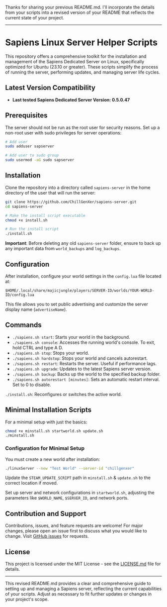 Thanks for sharing your previous README.md. I'll incorporate the details from your scripts into a revised version of your README that reflects the current state of your project.

---

# Sapiens Linux Server Helper Scripts

This repository offers a comprehensive toolkit for the installation and management of the Sapiens Dedicated Server on Linux, specifically optimized for Ubuntu (23.10 or greater). These scripts simplify the process of running the server, performing updates, and managing server life cycles.

## Latest Version Compatibility

- **Last tested Sapiens Dedicated Server Version: 0.5.0.47**

## Prerequisites

The server should not be run as the root user for security reasons. Set up a non-root user with sudo privileges for server operations:

```bash
# Add user
sudo adduser sapserver

# Add user to sudo group
sudo usermod -aG sudo sapserver
```

## Installation

Clone the repository into a directory called `sapiens-server` in the home directory of the user that will run the server:

```bash
git clone https://github.com/ChillGenXer/sapiens-server.git
cd sapiens-server

# Make the install script executable
chmod +x install.sh

# Run the install script
./install.sh
```

**Important**: Before deleting any old `sapiens-server` folder, ensure to back up any important data from `world_backups` and `log_backups`.

## Configuration

After installation, configure your world settings in the `config.lua` file located at:

```
$HOME/.local/share/majicjungle/players/SERVER-ID/worlds/YOUR-WORLD-ID/config.lua
```

This file allows you to set public advertising and customize the server display name (`advertiseName`).

## Commands

- `./sapiens.sh start`: Starts your world in the background.
- `./sapiens.sh console`: Accesses the running world's console. To exit, hold CTRL and type A D.
- `./sapiens.sh stop`: Stops your world.
- `./sapiens.sh hardstop`: Stops your world and cancels autorestart.
- `./sapiens.sh restart`: Restarts the server. Useful if performance lags.
- `./sapiens.sh upgrade`: Updates to the latest Sapiens server version.
- `./sapiens.sh backup`: Backs up the world to the specified backup folder.
- `./sapiens.sh autorestart [minutes]`: Sets an automatic restart interval. Set to 0 to disable.

`./install.sh`: Reconfigures or switches the active world.

## Minimal Installation Scripts

For a minimal setup with just the basics:

```bash
chmod +x minstall.sh startworld.sh update.sh
./minstall.sh
```

### Configuration for Minimal Setup

You must create a new world after installation:

```bash
./linuxServer --new "Test World" --server-id "chillgenxer"
```

Update the `STEAM_UPDATE_SCRIPT` path in `minstall.sh` & `update.sh` to the correct location if moved.

Set up server and network configurations in `startworld.sh`, adjusting the parameters like `$WORLD_NAME`, `$SERVER_ID`, and network ports.

## Contribution and Support

Contributions, issues, and feature requests are welcome! For major changes, please open an issue first to discuss what you would like to change. Visit [GitHub issues](https://github.com/ChillGenXer/sapiens-server/issues) for requests.

## License

This project is licensed under the MIT License - see the [LICENSE.md](LICENSE.md) file for details.

---

This revised README.md provides a clear and comprehensive guide to setting up and managing a Sapiens server, reflecting the current capabilities of your scripts. Adjust as necessary to fit further updates or changes in your project's scope.